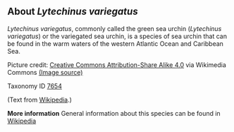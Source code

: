 **About *Lytechinus variegatus***
-------------------------
*Lytechinus variegatus*, commonly called the green sea urchin 
(*Lytechinus variegatus*) or the variegated sea urchin, is a species 
of sea urchin that can be found in the warm waters of the western 
Atlantic Ocean and Caribbean Sea.


Picture credit: [Creative Commons Attribution-Share Alike 4.0](https://creativecommons.org/licenses/by-sa/4.0) via Wikimedia Commons [(Image source)](https://en.wikipedia.org/wiki/File:Lytechinus_variegatus.jpg)

Taxonomy ID [7654](https://www.uniprot.org/taxonomy/7654)

(Text from [Wikipedia](https://en.wikipedia.org/).)

**More information**
General information about this species can be found in [Wikipedia](https://en.wikipedia.org/wiki/Lytechinus_variegatus)
